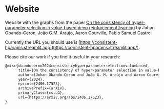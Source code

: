 # Website

Website with the graphs from the paper [On the consistency of hyper-parameter selection in value-based deep reinforcement learning](https://arxiv.org/abs/2406.17523) by Johan Obando-Ceron, João G.M. Araújo, Aaron Courville, Pablo Samuel Castro. 

Currently the URL you should use is [https://consistent-hparams.streamlit.app](https://consistent-hparams.streamlit.app/).

Please cite our work if you find it useful in your research:
```latex
@misc{obandoceron2024consistencyhyperparameterselectionvaluebased,
      title={On the consistency of hyper-parameter selection in value-based deep reinforcement learning}, 
      author={Johan Obando-Ceron and João G. M. Araújo and Aaron Courville and Pablo Samuel Castro},
      year={2024},
      eprint={2406.17523},
      archivePrefix={arXiv},
      primaryClass={cs.LG},
      url={https://arxiv.org/abs/2406.17523}, 
}
```
